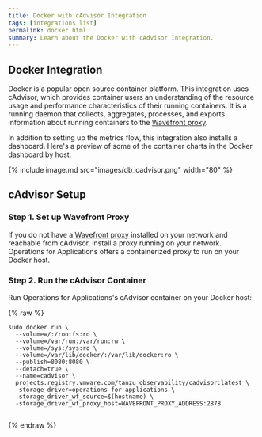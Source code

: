 ```yaml
---
title: Docker with cAdvisor Integration
tags: [integrations list]
permalink: docker.html
summary: Learn about the Docker with cAdvisor Integration.
---
```

## Docker Integration

Docker is a popular open source container platform. This integration uses cAdvisor, which provides container users an understanding of the resource usage and performance characteristics of their running containers. It is a running daemon that collects, aggregates, processes, and exports information about running containers to the [Wavefront proxy](https://docs.wavefront.com/proxies.html).

In addition to setting up the metrics flow, this integration also installs a dashboard. Here's a preview of some of the container charts in the Docker dashboard by host.

{% include image.md src="images/db_cadvisor.png" width="80" %}

## cAdvisor Setup



### Step 1. Set up Wavefront Proxy

If you do not have a [Wavefront proxy](https://docs.wavefront.com/proxies.html) installed on your network and reachable from cAdvisor, install a proxy running on your network. Operations for Applications offers a containerized proxy to run on your Docker host.

### Step 2. Run the cAdvisor Container

Run Operations for Applications's cAdvisor container on your Docker host:
{% raw %}
```
sudo docker run \
  --volume=/:/rootfs:ro \
  --volume=/var/run:/var/run:rw \
  --volume=/sys:/sys:ro \
  --volume=/var/lib/docker/:/var/lib/docker:ro \
  --publish=8080:8080 \
  --detach=true \
  --name=cadvisor \
  projects.registry.vmware.com/tanzu_observability/cadvisor:latest \
  -storage_driver=operations-for-applications \
  -storage_driver_wf_source=$(hostname) \
  -storage_driver_wf_proxy_host=WAVEFRONT_PROXY_ADDRESS:2878


```
{% endraw %}




